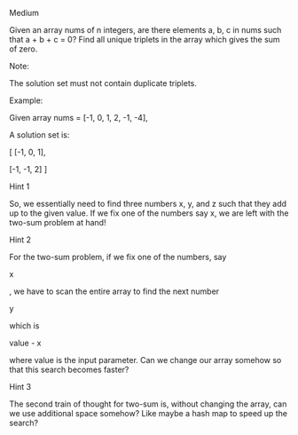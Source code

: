 Medium

Given an array nums of n integers, are there elements a, b, c in nums such that a + b + c = 0? Find all unique triplets in the array which gives the sum of zero.

Note:

The solution set must not contain duplicate triplets.

Example:

Given array nums = [-1, 0, 1, 2, -1, -4],

A solution set is:

[
  [-1, 0, 1],
  
  [-1, -1, 2]
]

Hint 1

So, we essentially need to find three numbers x, y, and z such that they add up to the given value. If we fix one of the numbers say x, we are left with the two-sum problem at hand!

Hint 2

For the two-sum problem, if we fix one of the numbers, say

x

, we have to scan the entire array to find the next number

y

which is

value - x

where value is the input parameter. Can we change our array somehow so that this search becomes faster?

Hint 3

The second train of thought for two-sum is, without changing the array, can we use additional space somehow? Like maybe a hash map to speed up the search?
